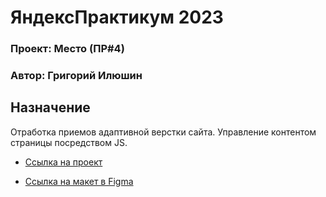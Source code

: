 # ЯндексПрактикум 2023
### Проект: Место (ПР#4)
### Автор: Григорий Илюшин

## Назначение ##

Отработка приемов адаптивной верстки сайта.
Управление контентом страницы посредством JS.

* [Cсылка на проект](https://ilushingl.github.io/mesto/)

* [Ссылка на макет в Figma](https://www.figma.com/file/2cn9N9jSkmxD84oJik7xL7/JavaScript.-Sprint-4?node-id=0%3A1)
